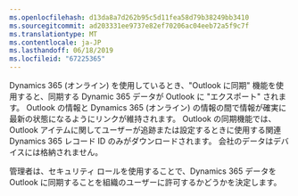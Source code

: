 ```yaml
---
ms.openlocfilehash: d13da8a7d262b95c5d11fea58d79b38249bb3410
ms.sourcegitcommit: ad203331ee9737e82ef70206ac04eeb72a5f9c7f
ms.translationtype: MT
ms.contentlocale: ja-JP
ms.lasthandoff: 06/18/2019
ms.locfileid: "67225365"
---
```

Dynamics 365 (オンライン) を使用しているとき、"Outlook に同期" 機能を使用すると、同期する Dynamic 365 データが Outlook に "エクスポート" されます。 Outlook の情報と Dynamics 365 (オンライン) の情報の間で情報が確実に最新の状態になるようにリンクが維持されます。 Outlook の同期機能では、Outlook アイテムに関してユーザーが追跡または設定するときに使用する関連 Dynamics 365 レコード ID のみがダウンロードされます。 会社のデータはデバイスには格納されません。  
  
 管理者は、セキュリティ ロールを使用することで、Dynamics 365 データを Outlook に同期することを組織のユーザーに許可するかどうかを決定します。